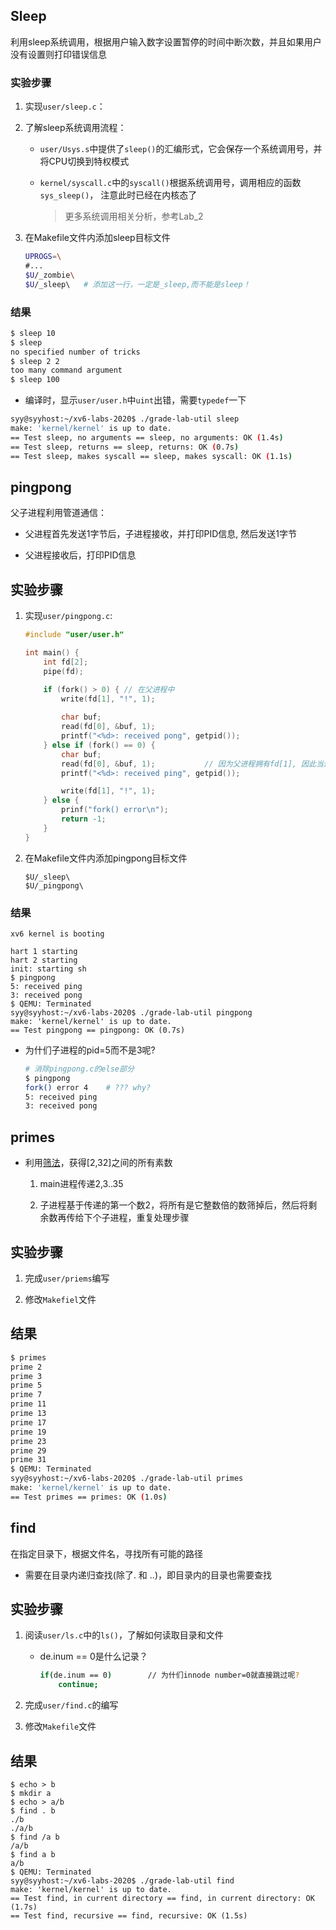 ## Sleep

利用sleep系统调用，根据用户输入数字设置暂停的时间中断次数，并且如果用户没有设置则打印错误信息

### 实验步骤

1. 实现`user/sleep.c`：

2. 了解sleep系统调用流程：

    - `user/Usys.s`中提供了`sleep()`的汇编形式，它会保存一个系统调用号，并将CPU切换到特权模式

    - `kernel/syscall.c`中的`syscall()`根据系统调用号，调用相应的函数`sys_sleep()`， 注意此时已经在内核态了
    
        > 更多系统调用相关分析，参考Lab_2

3. 在Makefile文件内添加sleep目标文件

    ```sh
    UPROGS=\
	#...
	$U/_zombie\
	$U/_sleep\   # 添加这一行，一定是_sleep,而不能是sleep！
    ```

### 结果

```sh
$ sleep 10
$ sleep
no specified number of tricks
$ sleep 2 2
too many command argument
$ sleep 100 
```
- 编译时，显示`user/user.h`中`uint`出错，需要`typedef`一下

```sh
syy@syyhost:~/xv6-labs-2020$ ./grade-lab-util sleep
make: 'kernel/kernel' is up to date.
== Test sleep, no arguments == sleep, no arguments: OK (1.4s) 
== Test sleep, returns == sleep, returns: OK (0.7s) 
== Test sleep, makes syscall == sleep, makes syscall: OK (1.1s) 
```

## pingpong 

父子进程利用管道通信：

- 父进程首先发送1字节后，子进程接收，并打印PID信息, 然后发送1字节

- 父进程接收后，打印PID信息

## 实验步骤

1. 实现`user/pingpong.c`:
    ```c
    #include "user/user.h"

    int main() {
        int fd[2];
        pipe(fd);

        if (fork() > 0) { // 在父进程中
            write(fd[1], "!", 1);
            
            char buf;
            read(fd[0], &buf, 1);
            printf("<%d>: received pong", getpid());	
        } else if (fork() == 0) {
            char buf;
            read(fd[0], &buf, 1);			// 因为父进程拥有fd[1], 因此当还没有数据时，read()会阻塞
            printf("<%d>: received ping", getpid());

            write(fd[1], "!", 1);
        } else {
            prinf("fork() error\n");
            return -1;
        }
    }
    ```
2. 在Makefile文件内添加pingpong目标文件

    ```
    $U/_sleep\
    $U/_pingpong\
    ```
### 结果

```
xv6 kernel is booting

hart 1 starting
hart 2 starting
init: starting sh
$ pingpong
5: received ping
3: received pong
$ QEMU: Terminated
syy@syyhost:~/xv6-labs-2020$ ./grade-lab-util pingpong
make: 'kernel/kernel' is up to date.
== Test pingpong == pingpong: OK (0.7s) 
```

- 为什们子进程的pid=5而不是3呢?

    ```sh
    # 消除pingpong.c的else部分
    $ pingpong
    fork() error 4    # ??? why?
    5: received ping
    3: received pong
    ```

## primes 

- 利用[筛法](https://swtch.com/~rsc/thread/)，获得[2,32]之间的所有素数

    1. main进程传递2,3..35

    2. 子进程基于传递的第一个数2，将所有是它整数倍的数筛掉后，然后将剩余数再传给下个子进程，重复处理步骤

## 实验步骤

1. 完成`user/priems`编写

2. 修改`Makefiel`文件

## 结果

```sh
$ primes
prime 2
prime 3
prime 5
prime 7
prime 11
prime 13
prime 17
prime 19
prime 23
prime 29
prime 31
$ QEMU: Terminated
syy@syyhost:~/xv6-labs-2020$ ./grade-lab-util primes
make: 'kernel/kernel' is up to date.
== Test primes == primes: OK (1.0s) 
```

## find

在指定目录下，根据文件名，寻找所有可能的路径

- 需要在目录内递归查找(除了. 和 ..)，即目录内的目录也需要查找

## 实验步骤

1. 阅读`user/ls.c`中的`ls()`，了解如何读取目录和文件

    - de.inum == 0是什么记录？
            
        ```sh
        if(de.inum == 0)        // 为什们innode number=0就直接跳过呢?
            continue;
        ```

2. 完成`user/find.c`的编写

3. 修改`Makefile`文件

## 结果

```
$ echo > b
$ mkdir a
$ echo > a/b 
$ find . b
./b
./a/b
$ find /a b
/a/b
$ find a b
a/b
$ QEMU: Terminated
syy@syyhost:~/xv6-labs-2020$ ./grade-lab-util find
make: 'kernel/kernel' is up to date.
== Test find, in current directory == find, in current directory: OK (1.7s) 
== Test find, recursive == find, recursive: OK (1.5s) 
```

